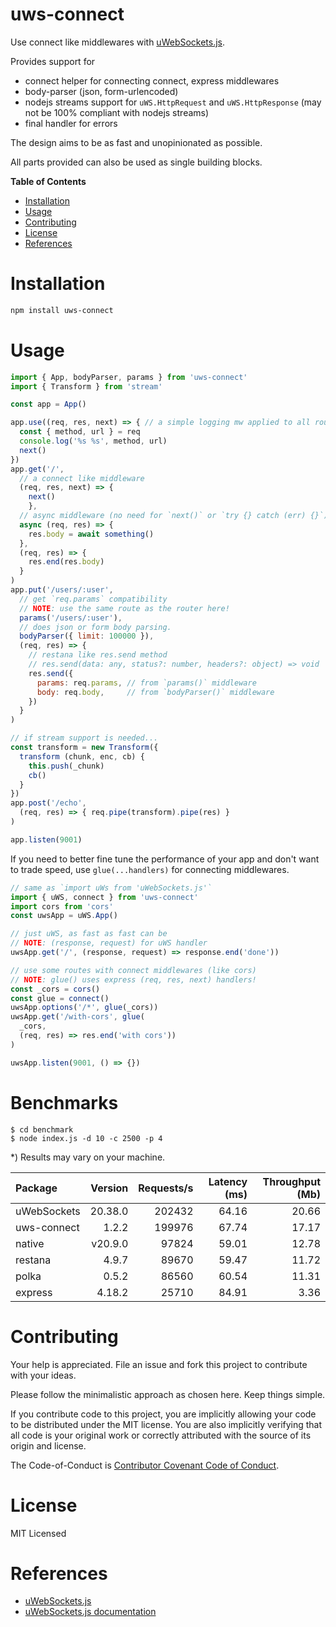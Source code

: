 # uws-connect

Use connect like middlewares with [uWebSockets.js][].

Provides support for

- connect helper for connecting connect, express middlewares
- body-parser (json, form-urlencoded)
- nodejs streams support for `uWS.HttpRequest` and `uWS.HttpResponse`
  (may not be 100% compliant with nodejs streams)
- final handler for errors

The design aims to be as fast and unopinionated as possible.

All parts provided can also be used as single building blocks.

**Table of Contents**

<!-- !toc (omit="uws-connect") -->

- [Installation](#installation)
- [Usage](#usage)
- [Contributing](#contributing)
- [License](#license)
- [References](#references)

<!-- toc! -->

# Installation

```sh
npm install uws-connect
```

# Usage

```js
import { App, bodyParser, params } from 'uws-connect'
import { Transform } from 'stream'

const app = App()

app.use((req, res, next) => { // a simple logging mw applied to all routes
  const { method, url } = req
  console.log('%s %s', method, url)
  next()
})
app.get('/',
  // a connect like middleware
  (req, res, next) => {
    next()
    },
  // async middleware (no need for `next()` or `try {} catch (err) {}`)
  async (req, res) => {
    res.body = await something()
  },
  (req, res) => {
    res.end(res.body)
  }
)
app.put('/users/:user',
  // get `req.params` compatibility
  // NOTE: use the same route as the router here!
  params('/users/:user'),
  // does json or form body parsing.
  bodyParser({ limit: 100000 }),
  (req, res) => {
    // restana like res.send method
    // res.send(data: any, status?: number, headers?: object) => void
    res.send({
      params: req.params, // from `params()` middleware
      body: req.body,     // from `bodyParser()` middleware
    })
  }
)

// if stream support is needed...
const transform = new Transform({
  transform (chunk, enc, cb) {
    this.push(_chunk)
    cb()
  }
})
app.post('/echo',
  (req, res) => { req.pipe(transform).pipe(res) }
)

app.listen(9001)
```

If you need to better fine tune the performance of your app and don't want to
trade speed, use `glue(...handlers)` for connecting middlewares.

```js
// same as `import uWs from 'uWebSockets.js'`
import { uWS, connect } from 'uws-connect'
import cors from 'cors'
const uwsApp = uWS.App()

// just uWS, as fast as fast can be
// NOTE: (response, request) for uWS handler
uwsApp.get('/', (response, request) => response.end('done'))

// use some routes with connect middlewares (like cors)
// NOTE: glue() uses express (req, res, next) handlers!
const _cors = cors()
const glue = connect()
uwsApp.options('/*', glue(_cors))
uwsApp.get('/with-cors', glue(
  _cors,
  (req, res) => res.end('with cors'))
)

uwsApp.listen(9001, () => {})
```

# Benchmarks

```
$ cd benchmark
$ node index.js -d 10 -c 2500 -p 4
```

\*) Results may vary on your machine.

| Package     | Version | Requests/s | Latency (ms) | Throughput (Mb) |
| :---------- | ------: | ---------: | -----------: | --------------: |
| uWebSockets | 20.38.0 |     202432 |        64.16 |           20.66 |
| uws-connect |   1.2.2 |     199976 |        67.74 |           17.17 |
| native      | v20.9.0 |      97824 |        59.01 |           12.78 |
| restana     |   4.9.7 |      89670 |        59.47 |           11.72 |
| polka       |   0.5.2 |      86560 |        60.54 |           11.31 |
| express     |  4.18.2 |      25710 |        84.91 |            3.36 |

# Contributing

Your help is appreciated. File an issue and fork this project to contribute with
your ideas.

Please follow the minimalistic approach as chosen here. Keep things simple.

If you contribute code to this project, you are implicitly allowing your code to
be distributed under the MIT license. You are also implicitly verifying that all
code is your original work or correctly attributed with the source of its origin
and license.

The Code-of-Conduct is [Contributor Covenant Code of Conduct](https://www.contributor-covenant.org/version/2/1/code_of_conduct/).

# License

MIT Licensed

# References

<!-- !ref -->

- [uWebSockets.js][uWebSockets.js]
- [uWebSockets.js documentation][uWebSockets.js documentation]

<!-- ref! -->

[uWebSockets.js]: https://github.com/uNetworking/uWebSockets.js
[uWebSockets.js documentation]: https://unetworking.github.io/uWebSockets.js/generated/index.html

<!--
https://nodejs.org/en/docs/guides/backpressuring-in-streams/
-->

